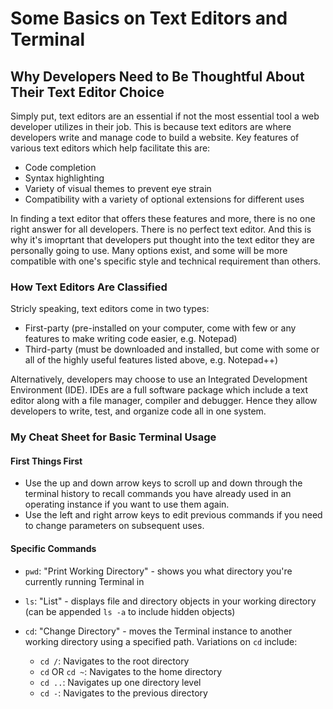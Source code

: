 # Some Basics on Text Editors and Terminal

## Why Developers Need to Be Thoughtful About Their Text Editor Choice

Simply put, text editors are an essential if not the most essential tool a web developer utilizes in their job. This is because text editors are where developers write and manage code to build a website. Key features of various text editors which help facilitate this are:

- Code completion
- Syntax highlighting
- Variety of visual themes to prevent eye strain
- Compatibility with a variety of optional extensions for different uses

In finding a text editor that offers these features and more, there is no one right answer for all developers.
There is no perfect text editor. And this is why it's imoprtant that developers put thought into the text editor
they are personally going to use. Many options exist, and some will be more compatible with one's specific style
and technical requirement than others.

### How Text Editors Are Classified

Stricly speaking, text editors come in two types:

- First-party (pre-installed on your computer, come with few or any features to make writing code easier, e.g. Notepad)
- Third-party (must be downloaded and installed, but come with some or all of the highly useful features listed above, e.g. Notepad++)

Alternatively, developers may choose to use an Integrated Development Environment (IDE). IDEs are a full software package
which include a text editor along with a file manager, compiler and debugger. Hence they allow developers to write, test,
and organize code all in one system.

### My Cheat Sheet for Basic Terminal Usage

#### First Things First

- Use the up and down arrow keys to scroll up and down through the terminal history to recall commands you have already used in an operating instance if you want to use them again.
- Use the left and right arrow keys to edit previous commands if you need to change parameters on subsequent uses.

#### Specific Commands

- `pwd`: "Print Working Directory" - shows you what directory you're currently running Terminal in
- `ls`: "List" - displays file and directory objects in your working directory (can be appended `ls -a` to include hidden objects)
- `cd`: "Change Directory" - moves the Terminal instance to another working directory using a specified path. Variations on `cd` include:

  - `cd /`: Navigates to the root directory
  - `cd` OR `cd ~`: Navigates to the home directory
  - `cd ..`: Navigates up one directory level
  - `cd -`: Navigates to the previous directory
